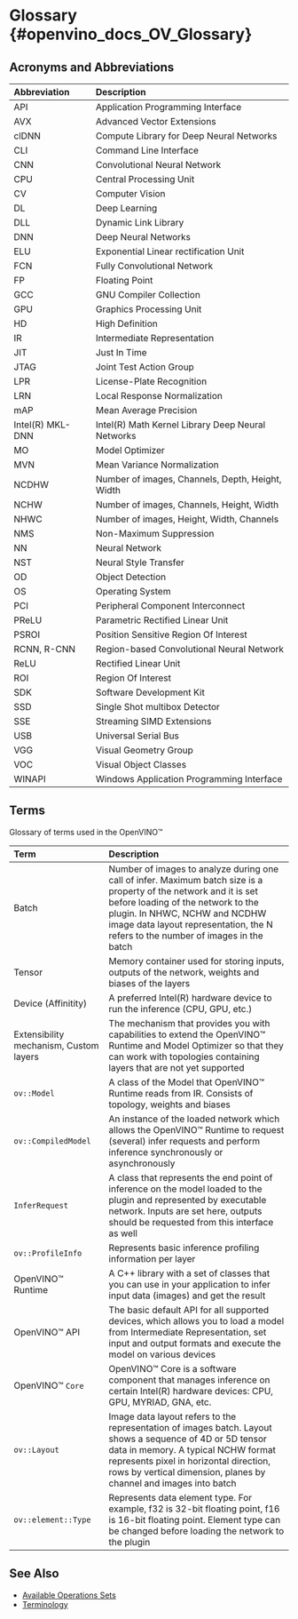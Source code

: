# Glossary {#openvino_docs_OV_Glossary}

## Acronyms and Abbreviations

| Abbreviation      | Description     |
| :---              | :--- |
| API               | Application Programming Interface |
| AVX               | Advanced Vector Extensions |
| clDNN             | Compute Library for Deep Neural Networks |
| CLI               | Command Line Interface |
| CNN               | Convolutional Neural Network |
| CPU               | Central Processing Unit |
| CV                | Computer Vision |
| DL                | Deep Learning |
| DLL               | Dynamic Link Library |
| DNN               | Deep Neural Networks |
| ELU               | Exponential Linear rectification Unit |
| FCN               | Fully Convolutional Network |
| FP                | Floating Point |
| GCC               | GNU Compiler Collection |
| GPU               | Graphics Processing Unit |
| HD                | High Definition |
| IR                | Intermediate Representation |
| JIT               | Just In Time |
| JTAG              | Joint Test Action Group |
| LPR               | License-Plate Recognition |
| LRN               | Local Response Normalization |
| mAP               | Mean Average Precision |
| Intel(R) MKL-DNN  | Intel(R) Math Kernel Library Deep Neural Networks |
| MO                | Model Optimizer |
| MVN               | Mean Variance Normalization |
| NCDHW             | Number of images, Channels, Depth, Height, Width |
| NCHW              | Number of images, Channels, Height, Width |
| NHWC              | Number of images, Height, Width, Channels |
| NMS               | Non-Maximum Suppression |
| NN                | Neural Network |
| NST               | Neural Style Transfer |
| OD                | Object Detection |
| OS                | Operating System |
| PCI               | Peripheral Component Interconnect |
| PReLU             | Parametric Rectified Linear Unit |
| PSROI             | Position Sensitive Region Of Interest |
| RCNN, R-CNN       | Region-based Convolutional Neural Network |
| ReLU              | Rectified Linear Unit |
| ROI               | Region Of Interest |
| SDK               | Software Development Kit |
| SSD               | Single Shot multibox Detector |
| SSE               | Streaming SIMD Extensions |
| USB               | Universal Serial Bus |
| VGG               | Visual Geometry Group |
| VOC               | Visual Object Classes |
| WINAPI            | Windows Application Programming Interface |

## Terms

Glossary of terms used in the OpenVINO™


| Term                        | Description         |
| :---                        | :---                |
| Batch | Number of images to analyze during one call of infer. Maximum batch size is a property of the network and it is set before loading of the network to the plugin. In NHWC, NCHW and NCDHW image data layout representation, the N refers to the number of images in the batch |
| Tensor | Memory container used for storing inputs, outputs of the network, weights and biases of the layers |
| Device (Affinitity) | A preferred Intel(R) hardware device to run the inference (CPU, GPU, etc.) |
| Extensibility mechanism, Custom layers | The mechanism that provides you with capabilities to extend the OpenVINO™ Runtime and Model Optimizer so that they can work with topologies containing layers that are not yet supported |
| <code>ov::Model</code> | A class of the Model that OpenVINO™ Runtime reads from IR. Consists of topology, weights and biases |
| <code>ov::CompiledModel</code> | An instance of the loaded network which allows the OpenVINO™ Runtime to request (several) infer requests and perform inference synchronously or asynchronously |
| <code>InferRequest</code> | A class that represents the end point of inference on the model loaded to the plugin and represented by executable network. Inputs are set here, outputs should be requested from this interface as well |
| <code>ov::ProfileInfo</code> | Represents basic inference profiling information per layer |
| OpenVINO™ Runtime | A C++ library with a set of classes that you can use in your application to infer input data (images) and get the result |
| OpenVINO™ API | The basic default API for all supported devices, which allows you to load a model from Intermediate Representation, set input and output formats and execute the model on various devices |
| OpenVINO™ <code>Core</code> | OpenVINO™ Core is a software component that manages inference on certain Intel(R) hardware devices: CPU, GPU, MYRIAD, GNA, etc. |
| <code>ov::Layout</code> | Image data layout refers to the representation of images batch. Layout shows a sequence of 4D or 5D tensor data in memory. A typical NCHW format represents pixel in horizontal direction, rows by vertical dimension, planes by channel and images into batch |
| <code>ov::element::Type</code> | Represents data element type. For example, f32 is 32-bit floating point, f16 is 16-bit floating point. Element type can be changed before loading the network to the plugin |


## See Also
* [Available Operations Sets](ops/opset.md)
* [Terminology](OV_Runtime_UG/supported_plugins/Supported_Devices.md)
